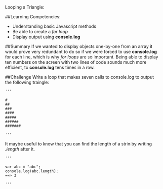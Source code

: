 Looping a Triangle:

##Learning Competencies:
* Understanding basic Javascript methods
* Be able to create a *for loop*
* Display output using **console.log**

##Summary
If we wanted to display objects one-by-one from an array it would prove very redundant to do so if we were forced to use **console.log** for each line, which is why *for loops* are so important. Being able to display ten numbers on the screen with two lines of code sounds much more efficient, to **console.log** tens times in a row. 

##Challenge
Write a loop that makes seven calls to console.log to output the following traingle:

	'''

	#
	##
	###
	####
	#####
	######
	#######

	'''
It maybe useful to know that you can find the length of a strin by writing *.length* after it. 

	'''

	var abc = "abc";
	console.log(abc.length);
	==> 3
	
	'''




